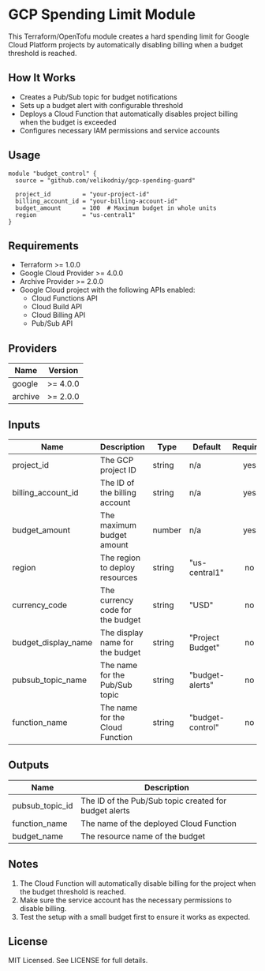 # GCP Spending Limit Module

This Terraform/OpenTofu module creates a hard spending limit for Google Cloud Platform projects by automatically disabling billing when a budget threshold is reached.

## How It Works

- Creates a Pub/Sub topic for budget notifications
- Sets up a budget alert with configurable threshold
- Deploys a Cloud Function that automatically disables project billing when the budget is exceeded
- Configures necessary IAM permissions and service accounts

## Usage

```hcl
module "budget_control" {
  source = "github.com/velikodniy/gcp-spending-guard"

  project_id         = "your-project-id"
  billing_account_id = "your-billing-account-id"
  budget_amount      = 100  # Maximum budget in whole units
  region             = "us-central1"
}
```

## Requirements

- Terraform >= 1.0.0
- Google Cloud Provider >= 4.0.0
- Archive Provider >= 2.0.0
- Google Cloud project with the following APIs enabled:
  - Cloud Functions API
  - Cloud Build API
  - Cloud Billing API
  - Pub/Sub API

## Providers

| Name    | Version  |
| ------- | -------- |
| google  | >= 4.0.0 |
| archive | >= 2.0.0 |

## Inputs

| Name                | Description                      | Type   | Default          | Required |
| ------------------- | -------------------------------- | ------ | ---------------- | :------: |
| project_id          | The GCP project ID               | string | n/a              |   yes    |
| billing_account_id  | The ID of the billing account    | string | n/a              |   yes    |
| budget_amount       | The maximum budget amount        | number | n/a              |   yes    |
| region              | The region to deploy resources   | string | "us-central1"    |    no    |
| currency_code       | The currency code for the budget | string | "USD"            |    no    |
| budget_display_name | The display name for the budget  | string | "Project Budget" |    no    |
| pubsub_topic_name   | The name for the Pub/Sub topic   | string | "budget-alerts"  |    no    |
| function_name       | The name for the Cloud Function  | string | "budget-control" |    no    |

## Outputs

| Name            | Description                                           |
| --------------- | ----------------------------------------------------- |
| pubsub_topic_id | The ID of the Pub/Sub topic created for budget alerts |
| function_name   | The name of the deployed Cloud Function               |
| budget_name     | The resource name of the budget                       |

## Notes

1. The Cloud Function will automatically disable billing for the project when the budget threshold is reached.
2. Make sure the service account has the necessary permissions to disable billing.
3. Test the setup with a small budget first to ensure it works as expected.

## License

MIT Licensed. See LICENSE for full details.

